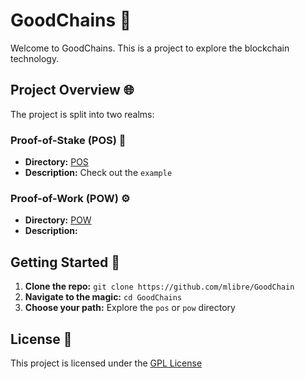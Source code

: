 # GoodChains 🚀

Welcome to GoodChains. This is a project to explore the blockchain technology.

## Project Overview 🌐

The project is split into two realms:

### Proof-of-Stake (POS) 💎

- **Directory:** [POS](./pos/readme.md)
- **Description:** Check out the `example`

### Proof-of-Work (POW) ⚙️

- **Directory:** [POW](./pow/readme.md)
- **Description:**

## Getting Started 🚀

1. **Clone the repo:** `git clone https://github.com/mlibre/GoodChain`
2. **Navigate to the magic:** `cd GoodChains`
3. **Choose your path:** Explore the `pos` or `pow` directory

## License 📜

This project is licensed under the [GPL License](LICENSE)